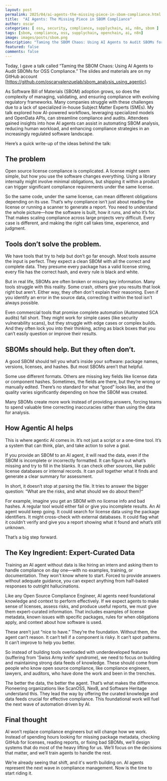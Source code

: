 ```yaml
---
layout: post
permalink: 2025/04/ai-agents-the-missing-piece-in-sbom-compliance.html
title:  "AI Agents: The Missing Piece in SBOM Compliance"
author: oscar
categories: [ oss, security, compliance, supplychain, ai, n8n, sbom ]
tags: [sbom, compliance, oss, supplychain, openchain, ai, n8n]
image: images/posts/sbom.png
description: "Taming the SBOM Chaos: Using AI Agents to Audit SBOMs for OSS Compliance"
featured: false
comments: false
---
```


Today, I gave a talk called “Taming the SBOM Chaos: Using AI Agents to Audit SBOMs for OSS Compliance.” The slides and materials are on my GitHub account [https://github.com/oscarvalenzuelab/sbom_analysis_using_agentic].

As Software Bill of Materials (SBOM) adoption grows, so does the complexity of managing, validating, and ensuring compliance with evolving regulatory frameworks. Many companies struggle with these challenges due to a lack of specialized in-house Subject Matter Experts (SMEs). My talk explored how AI-powered workflows, leveraging specialized models and OpenData APIs, can streamline compliance and audits. Attendees gained insights into how AI agents can assist in automating SBOM analysis, reducing human workload, and enhancing compliance strategies in an increasingly regulated software landscape.

Here’s a quick write-up of the ideas behind the talk:

## The problem
Open source license compliance is complicated. A license might seem simple, but how you use the software changes everything. Using a library internally might involve minimal obligations, but shipping it within a product can trigger significant compliance requirements under the same license.

So the same code, under the same license, can mean different obligations depending on its use. That’s why compliance isn’t just about reading the license or running a scanner to generate a report. You need to understand the whole picture—how the software is built, how it runs, and who it’s for. That makes scaling compliance across large projects very difficult. Every case is different, and making the right call takes time, experience, and judgment.

## Tools don’t solve the problem.
We have tools that try to help but don’t go far enough. Most tools assume the input is perfect. They expect a clean SBOM with all the correct and complete data. They presume every package has a valid license string, every file has the correct hash, and every rule is black and white.

But in real life, SBOMs are often broken or missing key information. Many tools struggle with this reality. Some crash, others give you results that look right but aren’t. Either way, they often don't explain their reasoning. Even if you identify an error in the source data, correcting it within the tool isn't always possible.

Even commercial tools that promise complete automation (Automated SCA audits) fall short. They might work for simple cases (like security vulnerability scans), but they struggle with edge cases or complex builds. And they often lock you into their thinking, acting as black boxes that you can’t easily question or improve their results.

## SBOMs should help. But they often don’t.
A good SBOM should tell you what’s inside your software: package names, versions, licenses, and hashes. But most SBOMs aren’t that helpful.

Some use different formats. Others are missing key fields like license data or component hashes. Sometimes, the fields are there, but they’re wrong or manually edited. There’s no standard for what “good” looks like, and the quality varies significantly depending on how the SBOM was created.

Many SBOMs create more work instead of providing answers, forcing teams to spend valuable time correcting inaccuracies rather than using the data for analysis.

## How Agentic AI helps
This is where agentic AI comes in. It’s not just a script or a one-time tool. It’s a system that can think, plan, and take action to solve a goal.

If you provide an SBOM to an AI agent, it will read the data, even if the SBOM is incomplete or incorrectly formatted. It can figure out what’s missing and try to fill in the blanks. It can check other sources, like public license databases or internal records. It can pull together what it finds and generate a clear summary for assessment.

In short, it doesn’t stop at parsing the file. It tries to answer the bigger question: “What are the risks, and what should we do about them?”

For example, imagine you get an SBOM with no license info and bad hashes. A regular tool would either fail or give you incomplete results. An AI agent would keep going. It could search for license data using the package identifiers. It might cross-check with external databases. It could flag what it couldn’t verify and give you a report showing what it found and what’s still unknown.

That’s a big step forward.

## The Key Ingredient: Expert-Curated Data
Training an AI agent without data is like hiring an intern and asking them to handle compliance on day one—with no examples, training, or documentation. They won't know where to start. Forced to provide answers without adequate guidance, you can expect anything from half-baked responses to outright hallucinations.

Like any Open Source Compliance Engineer, AI agents need foundational knowledge and context to perform effectively. If we expect agents to make sense of licenses, assess risks, and produce useful reports, we must give them expert-curated information. That includes examples of license metadata, known issues with specific packages, rules for when obligations apply, and context about how software is used.

These aren’t just “nice to have.” They’re the foundation. Without them, the agent can’t reason. It can’t tell if a component is risky. It can’t spot patterns. It can’t improve to help you better.

So instead of building tools overloaded with underdeveloped features (suffering from 'Swiss Army knife' syndrome), we need to focus on building and maintaining strong data feeds of knowledge. These should come from people who know open source compliance, like compliance engineers, lawyers, and auditors, who have done the work and been in the trenches.

The better the data, the better the agent. That’s what makes the difference. Pioneering organizations like ScanOSS, NexB, and Software Heritage understand this. They lead the way by offering the curated knowledge and data feeds crucial for effective compliance. This foundational work will fuel the next wave of automation driven by AI.

## Final thought
AI won’t replace compliance engineers but will change how we work. Instead of spending hours looking for missing package metadata, checking GitHub for licenses, reading reports, or fixing bad SBOMs, we’ll design systems that do most of the heavy lifting for us. We’ll focus on the decisions that matter, and we’ll train agents to handle the rest.

We’re already seeing that shift, and it's worth building on. AI agents represent the next wave in compliance management. Now is the time to start riding it.

